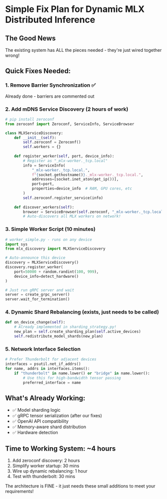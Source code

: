# Simple Fix Plan for Dynamic MLX Distributed Inference

## The Good News
The existing system has ALL the pieces needed - they're just wired together wrong!

## Quick Fixes Needed:

### 1. Remove Barrier Synchronization ✅ 
Already done - barriers are commented out

### 2. Add mDNS Service Discovery (2 hours of work)
```python
# pip install zeroconf
from zeroconf import Zeroconf, ServiceInfo, ServiceBrowser

class MLXServiceDiscovery:
    def __init__(self):
        self.zeroconf = Zeroconf()
        self.workers = {}
        
    def register_worker(self, port, device_info):
        # Register as "_mlx-worker._tcp.local"
        info = ServiceInfo(
            "_mlx-worker._tcp.local.",
            f"{socket.gethostname()}._mlx-worker._tcp.local.",
            addresses=[socket.inet_aton(get_ip())],
            port=port,
            properties=device_info  # RAM, GPU cores, etc
        )
        self.zeroconf.register_service(info)
        
    def discover_workers(self):
        browser = ServiceBrowser(self.zeroconf, "_mlx-worker._tcp.local.", self)
        # Auto-discovers all MLX workers on network!
```

### 3. Simple Worker Script (10 minutes)
```python
# worker_simple.py - runs on any device
import sys
from mlx_discovery import MLXServiceDiscovery

# Auto-announce this device
discovery = MLXServiceDiscovery()
discovery.register_worker(
    port=50000 + random.randint(100, 999),
    device_info=detect_hardware()
)

# Just run gRPC server and wait
server = create_grpc_server()
server.wait_for_termination()
```

### 4. Dynamic Shard Rebalancing (exists, just needs to be called)
```python
def on_device_change(self):
    # Already implemented in sharding_strategy.py!
    new_plan = self.create_sharding_plan(self.active_devices)
    self.redistribute_model_shards(new_plan)
```

### 5. Network Interface Selection
```python
# Prefer Thunderbolt for adjacent devices
interfaces = psutil.net_if_addrs()
for name, addrs in interfaces.items():
    if "thunderbolt" in name.lower() or "bridge" in name.lower():
        # Use this for high-bandwidth tensor passing
        preferred_interface = name
```

## What's Already Working:
- ✅ Model sharding logic
- ✅ gRPC tensor serialization (after our fixes)
- ✅ OpenAI API compatibility  
- ✅ Memory-aware shard distribution
- ✅ Hardware detection

## Time to Working System: ~4 hours
1. Add zeroconf discovery: 2 hours
2. Simplify worker startup: 30 mins
3. Wire up dynamic rebalancing: 1 hour
4. Test with thunderbolt: 30 mins

The architecture is FINE - it just needs these small additions to meet your requirements!